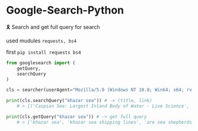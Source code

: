 # Google-Search-Python
🎗 Search and get full query for search

used mudules ```requests, bs4```

first ```pip install requests bs4```

```python
from googlesearch import (
    getQuery,
    searchQuery
)

cls = searcher(userAgent="Mozilla/5.0 (Windows NT 10.0; Win64; x64; rv:102.0) Gecko/20100101 Firefox/102.0")

print(cls.searchQuery("khazar sea")) # -> (title, link)
    # > [('Caspian Sea: Largest Inland Body of Water - Live Science', 'https://www.livescience.com/57999-caspian-sea-facts.html')...

print(cls.getQuery("khazar sea")) # -> get full query
    # > ['khazar sea', 'khazar sea shipping lines', 'are sea shepherds still active', 'who are the hasidim'...
```
